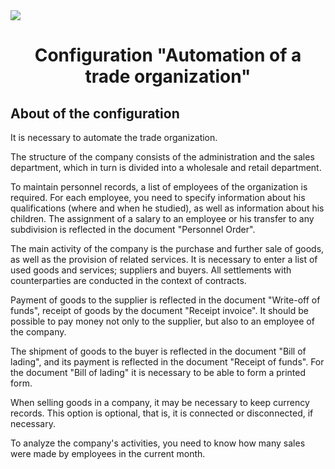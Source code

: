 <img src="http://priemzakon.ru/wp-content/public_images2/cdf9330af99f48b4b0395bc8630935ef-300x225.jpg">
<h1 align="center">Configuration "Automation of a trade organization"</h1>
<h2 align="left">About of the configuration</h2>
<p>It is necessary to automate the trade organization.</p>
<p>The structure of the company consists of the administration and the sales department, which in turn is divided into a wholesale and retail department.</p>
<p>To maintain personnel records, a list of employees of the organization is required. For each employee, you need to specify information about his qualifications (where and when he studied), as well as information about his children. The assignment of a salary to an employee or his transfer to any subdivision is reflected in the document "Personnel Order".</p>
<p>The main activity of the company is the purchase and further sale of goods, as well as the provision of related services. It is necessary to enter a list of used goods and services; suppliers and buyers. All settlements with counterparties are conducted in the context of contracts.</p>
<p>Payment of goods to the supplier is reflected in the document "Write-off of funds", receipt of goods by the document "Receipt invoice". It should be possible to pay money not only to the supplier, but also to an employee of the company.</p>
<p>The shipment of goods to the buyer is reflected in the document "Bill of lading", and its payment is reflected in the document "Receipt of funds". For the document "Bill of lading" it is necessary to be able to form a printed form.</p>
<p>When selling goods in a company, it may be necessary to keep currency records. This option is optional, that is, it is connected or disconnected, if necessary.</p>
<p>To analyze the company's activities, you need to know how many sales were made by employees in the current month.</p>

